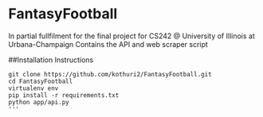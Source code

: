 # FantasyFootball
In partial fullfilment for the final project for CS242 @ University of Illinois at Urbana-Champaign
Contains the API and web scraper script

##Installation Instructions
```
git clone https://github.com/kothuri2/FantasyFootball.git
cd FantasyFootball
virtualenv env
pip install -r requirements.txt
python app/api.py
'''
